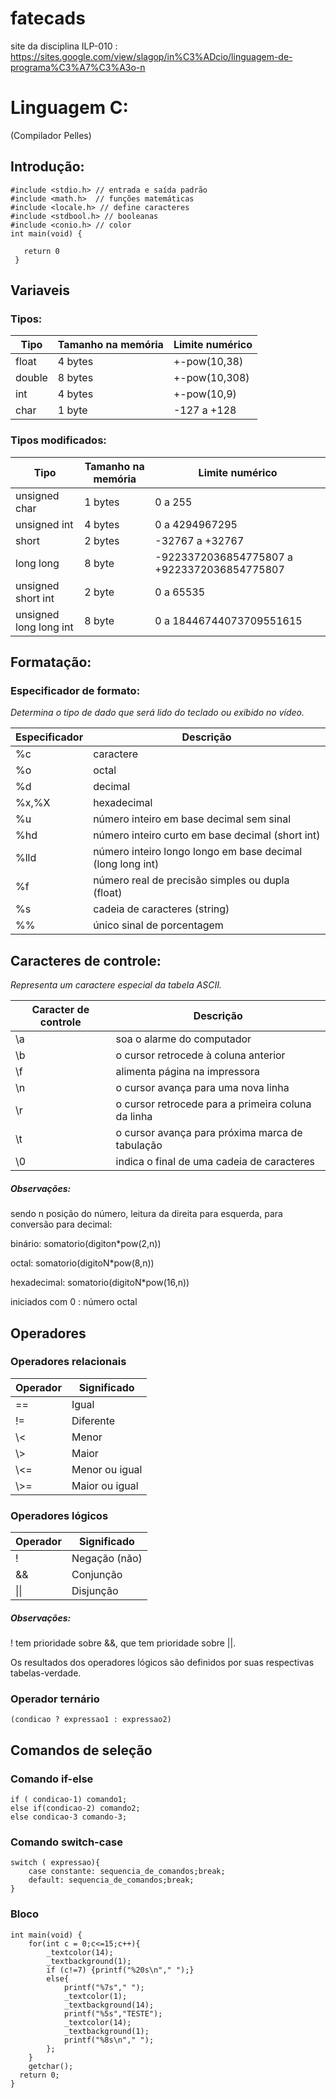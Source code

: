 # fatecads

site da disciplina ILP-010 : https://sites.google.com/view/slagop/in%C3%ADcio/linguagem-de-programa%C3%A7%C3%A3o-n


# Linguagem C: 

(Compilador Pelles)

<h2>Introdução:</h2>

    #include <stdio.h> // entrada e saída padrão
    #include <math.h>  // funções matemáticas
    #include <locale.h> // define caracteres
    #include <stdbool.h> // booleanas
    #include <conio.h> // color
    int main(void) {

       return 0
     }
     
<h2>Variaveis</h2>

<h3>Tipos:</h3>

<table>
	<thead>
		<tr>
			<th>Tipo</th>
			<th>Tamanho na memória</th>
			<th>Limite numérico</th>
		</tr>
	</thead>
	<tbody>
		<tr>
			<td>float</td>
			<td>4 bytes</td>
			<td>+-pow(10,38)</td>
		</tr>
		<tr>
			<td>double</td>
			<td>8 bytes</td>
			<td>+-pow(10,308)</td>
		</tr>
		<tr>
			<td>int</td>
			<td>4 bytes</td>
			<td>+-pow(10,9)</td>
		</tr>
		<tr>
			<td>char</td>
			<td>1 byte</td>
			<td>-127 a +128</td>
		</tr>
	</tbody>
</table>

<h3>Tipos modificados:</h3>

<table>
	<thead>
		<tr>
			<th>Tipo</th>
			<th>Tamanho na memória</th>
			<th>Limite numérico</th>
		</tr>
	</thead>
	<tbody>
		<tr>
			<td>unsigned char</td>
			<td>1 bytes</td>
			<td>0 a 255</td>
		</tr>
		<tr>
			<td>unsigned int</td>
			<td>4 bytes</td>
			<td>0 a 4294967295</td>
		</tr>
		<tr>
			<td>short</td>
			<td>2 bytes</td>
			<td>-32767 a +32767</td>
		</tr>
		<tr>
			<td>long long</td>
			<td>8 byte</td>
			<td>-9223372036854775807 a +9223372036854775807</td>
		</tr>
		<tr>
			<td>unsigned short int</td>
			<td>2 byte</td>
			<td>0 a 65535</td>
		</tr>
		<tr>
			<td>unsigned long long int</td>
			<td>8 byte</td>
			<td>0 a 18446744073709551615</td>
		</tr>
	</tbody>
</table>


<h2>Formatação:</h2>

<h3>Especificador de formato:</h3>

*Determina o tipo de dado que será lido do teclado ou exibido no vídeo.*

<table>
	<thead>
		<tr>
			<th>Especificador</th>
			<th>Descrição</th>
		</tr>
	</thead>
	<tbody>
		<tr>
			<td>%c</td>
			<td>caractere</td>
		</tr>
		<tr>
			<td>%o</td>
			<td>octal</td>
		</tr>
		<tr>
			<td>%d</td>
			<td>decimal</td>
		</tr>
		<tr>
			<td>%x,%X</td>
			<td>hexadecimal</td>
		</tr>
		<tr>
			<td>%u</td>
			<td>número inteiro em base decimal sem sinal</td>
		</tr>
		<tr>
			<td>%hd</td>
			<td>número inteiro curto em base decimal (short int)</td>
		</tr>
		<tr>
			<td>%lld</td>
			<td>número inteiro longo longo em base decimal (long long int)</td>
		</tr>
		<tr>
			<td>%f</td>
			<td>número real de precisão simples ou dupla (float)</td>
		</tr>
		<tr>
			<td>%s</td>
			<td>cadeia de caracteres (string)</td>
		</tr>
		<tr>
			<td>%%</td>
			<td>único sinal de porcentagem</td>
		</tr>
	</tbody>
</table>

<h2>Caracteres de controle:</h2>

*Representa um caractere especial da tabela ASCII.*

<table>
	<thead>
		<tr>
			<th>Caracter de controle</th>
			<th>Descrição</th>
		</tr>
	</thead>
	<tbody>
		<tr>
			<td>\a </td>
			<td>soa o alarme do computador</td>
		</tr>
		<tr>
			<td>\b</td>
			<td>o cursor retrocede à coluna anterior</td>
		</tr>
		<tr>
			<td>\f</td>
			<td>alimenta página na impressora</td>
		</tr>
		<tr>
			<td>\n</td>
			<td>o cursor avança para uma nova linha</td>
		</tr>
		<tr>
			<td>\r</td>
			<td>o cursor retrocede para a primeira coluna da linha</td>
		</tr>
		<tr>
			<td>\t</td>
			<td>o cursor avança para próxima marca de tabulação</td>
		</tr>
		<tr>
			<td>\0</td>
			<td>indica o final de uma cadeia de caracteres</td>
		</tr>
	</tbody>
</table>




<h5>Observações:</h5>

sendo n posição do número, leitura da direita para esquerda, para conversão para decimal:

binário: somatorio(digiton*pow(2,n))

octal: somatorio(digitoN*pow(8,n))

hexadecimal: somatorio(digitoN*pow(16,n))

iniciados com 0 : número octal



<h2>Operadores</h2>

<h3>Operadores relacionais</h3>

<table>
	<thead>
		<tr>
			<th>Operador</th>
			<th>Significado</th>
		</tr>
	</thead>
	<tbody>
		<tr>
			<td>==</td>
			<td>Igual</td>
		</tr>
		<tr>
			<td>!=</td>
			<td>Diferente</td>
		</tr>
		<tr>
			<td>\<</td>
			<td>Menor</td>
		</tr>
		<tr>
			<td>\></td>
			<td>Maior</td>
		</tr>
		<tr>
			<td>\<=</td>
			<td>Menor ou igual</td>
		</tr>
		<tr>
			<td>\>=</td>
			<td>Maior ou igual</td>
		</tr>
	</tbody>
</table>


<h3>Operadores lógicos</h3>

<table>
	<thead>
		<tr>
			<th>Operador</th>
			<th>Significado</th>
		</tr>
	</thead>
	<tbody>
		<tr>
			<td>!</td>
			<td>Negação (não)</td>
		</tr>
		<tr>
			<td>&&</td>
			<td>Conjunção</td>
		</tr>
		<tr>
			<td>||</td>
			<td>Disjunção</td>
		</tr>
	</tbody>
</table>


<h5>Observações:</h5>

! tem prioridade sobre &&, que tem prioridade sobre ||.

Os resultados dos operadores lógicos são definidos por suas respectivas tabelas-verdade.

<h3>Operador ternário</h3>

	(condicao ? expressao1 : expressao2)

<h2>Comandos de seleção</h2>

<h3>Comando if-else</h3>

	if ( condicao-1) comando1;
 	else if(condicao-2) comando2;
 	else condicao-3 comando-3;

<h3>Comando switch-case</h3>

	switch ( expressao){
 		case constante: sequencia_de_comandos;break;
   		default: sequencia_de_comandos;break;
	}
 
<h3>Bloco</h3>

	int main(void) {
	    for(int c = 0;c<=15;c++){
			_textcolor(14);
			_textbackground(1);
			if (c!=7) {printf("%20s\n"," ");}
			else{
				printf("%7s"," ");
				_textcolor(1);
				_textbackground(14);
				printf("%5s","TESTE");
				_textcolor(14);
				_textbackground(1);
				printf("%8s\n"," ");
			};
		}
		getchar();
	  return 0;
	}


